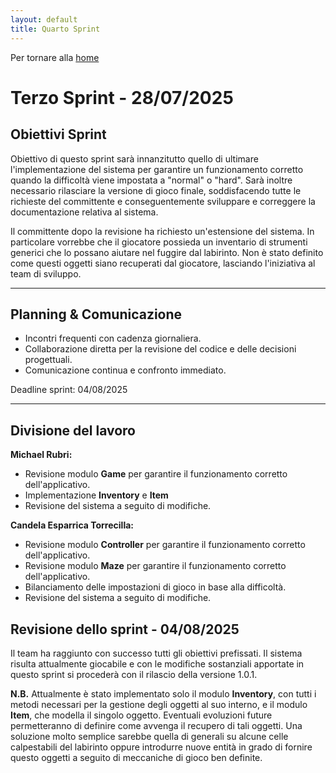 ```yaml
---
layout: default
title: Quarto Sprint
---
```


Per tornare alla [home](../index.md)

# Terzo Sprint - 28/07/2025

## Obiettivi Sprint
 
Obiettivo di questo sprint sarà innanzitutto quello di ultimare l'implementazione del sistema per garantire un
funzionamento corretto quando la difficoltà viene impostata a "normal" o "hard". Sarà inoltre necessario rilasciare la
versione di gioco finale, soddisfacendo tutte le richieste del committente e conseguentemente sviluppare e correggere la
documentazione relativa al sistema.

Il committente dopo la revisione ha richiesto un'estensione del sistema. In particolare vorrebbe che il giocatore
possieda un inventario di strumenti generici che lo possano aiutare nel fuggire dal labirinto. Non è stato definito come
questi oggetti siano recuperati dal giocatore, lasciando l'iniziativa al team di sviluppo.

---

## Planning & Comunicazione

- Incontri frequenti con cadenza giornaliera.
- Collaborazione diretta per la revisione del codice e delle decisioni progettuali.
- Comunicazione continua e confronto immediato.

Deadline sprint: 04/08/2025

---

## Divisione del lavoro

**Michael Rubri:**
- Revisione modulo **Game** per garantire il funzionamento corretto dell'applicativo.
- Implementazione **Inventory** e **Item**
- Revisione del sistema a seguito di modifiche.

**Candela Esparrica Torrecilla:**
- Revisione modulo **Controller** per garantire il funzionamento corretto dell'applicativo.
- Revisione modulo **Maze** per garantire il funzionamento corretto dell'applicativo.
- Bilanciamento delle impostazioni di gioco in base alla difficoltà.
- Revisione del sistema a seguito di modifiche.

## Revisione dello sprint - 04/08/2025

Il team ha raggiunto con successo tutti gli obiettivi prefissati. Il sistema risulta attualmente giocabile e con le
modifiche sostanziali apportate in questo sprint si procederà con il rilascio della versione 1.0.1.

**N.B.** Attualmente è stato implementato solo il modulo **Inventory**, con tutti i metodi necessari per la gestione
degli oggetti al suo interno, e il modulo **Item**, che modella il singolo oggetto. Eventuali evoluzioni future
permetteranno di definire come avvenga il recupero di tali oggetti. Una soluzione molto semplice sarebbe quella di
generali su alcune celle calpestabili del labirinto oppure introdurre nuove entità in grado di fornire questo oggetti
a seguito di meccaniche di gioco ben definite.